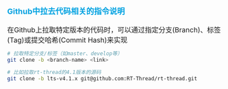 <style>
.red {
  color: #ff0000;
}
.blue {
  color:rgb(0, 162, 225);
}
.mazarine {
  color:rgb(17, 0, 255);
}
</style>




# <span class="blue"><font size=4>Github中拉去代码相关的指令说明</font></span>
<font size=3>在Github上拉取特定版本的代码时，可以通过指定分支(Branch)、标签(Tag)或提交哈希(Commit Hash)来实现</font>
```bash
# 拉取特定分支/标签（如master、develop等）
git clone -b <branch-name> <link>

# 比如拉取rt-thread的4.1版本的源码
git clone -b lts-v4.1.x git@github.com:RT-Thread/rt-thread.git
```






